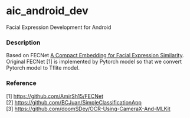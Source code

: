 # aic_android_dev

Facial Expression Development for Android <br>

### Description
Based on FECNet [A Compact Embedding for Facial Expression Similarity](http://openaccess.thecvf.com/content_CVPR_2019/papers/Vemulapalli_A_Compact_Embedding_for_Facial_Expression_Similarity_CVPR_2019_paper.pdf). <br>
Original FECNet [1] is implemented by Pytorch model so that we convert Pytorch model to Tflite model.

### Reference
[1] https://github.com/AmirSh15/FECNet <br>
[2] https://github.com/BCJuan/SimpleClassificationApp <br>
[3] https://github.com/doomSDey/OCR-Using-CameraX-And-MLKit <br>